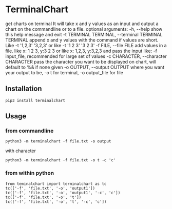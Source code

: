 # TerminalChart
get charts on terminal
It will take x and y values as an input and output a chart on the commandline
or to a file.
optional arguments:
  -h, --help            show this help message and exit
  -t TERMINAL TERMINAL, --terminal TERMINAL TERMINAL
                        append x and y values with the command if values are
                        short. Like -t '1,2,3' '3,2,3' or like -t '1 2 3' '3 2
                        3'
  -f FILE, --file FILE  add values in a file. like x: 1 2 3, y:3 2 3 or like
                        x: 1,2,3, y:3,2,3 and pass the input like: -f
                        input_file, recommended for large set of values
  -c CHARACTER, --character CHARACTER
                        pass the character you want to be displayed on chart,
                        will default to %& if none given
  -o OUTPUT, --output OUTPUT
                        where you want your output to be, -o t for terminal,
                        -o output_file for file

## Installation
~~~
pip3 install terminalchart
~~~

## Usage
### from commandline
~~~
python3 -m terminalchart -f file.txt -o output
~~~
with character
~~~
python3 -m terminalchart -f file.txt -o t -c 'c'
~~~

### from within python
~~~
from teminalchart import terminalchart as tc
tc(['-f', 'file.txt', '-o', 'output1'])
tc(['-f', 'file.txt', '-o', 'output1', '-c', 'c'])
tc(['-f', 'file.txt', '-o', 't'])
tc(['-f', 'file.txt', '-o', 't', '-c', 'c'])
~~~